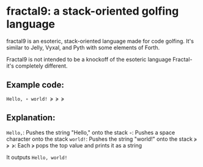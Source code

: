 # fractal9: a stack-oriented golfing language

fractal9 is an esoteric, stack-oriented language made for code golfing. It's similar to Jelly, Vyxal, and Pyth with some elements of Forth.

Fractal9 is not intended to be a knockoff of the esoteric language Fractal- it's completely different.

## Example code:
```
Hello, ∘ world! ≽ ≽ ≽
```

## Explanation:
`Hello,`: Pushes the string "Hello," onto the stack
`∘`: Pushes a space character onto the stack
`world!`: Pushes the string "world!" onto the stack
`≽ ≽ ≽`: Each `≽` pops the top value and prints it as a string

It outputs `Hello, world!`
